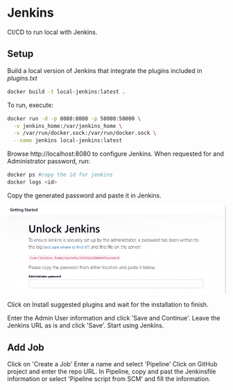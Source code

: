 # Jenkins

CI/CD to run local with Jenkins.

## Setup

Build a local version of Jenkins that integrate the plugins included in *plugins.txt*

```bash
docker build -t local-jenkins:latest .
```

To run, execute:

```bash
docker run -d -p 8080:8080 -p 50000:50000 \
  -v jenkins_home:/var/jenkins_home \
  -v /var/run/docker.sock:/var/run/docker.sock \
  --name jenkins local-jenkins:latest
```

Browse http://localhost:8080 to configure Jenkins.
When requested for and Administrator password, run:

```bash
docker ps #copy the id for jenkins
docker logs <id>
```

Copy the generated password and paste it in Jenkins.

<img src="docs/images/Jenkins-initial.png" alt="Jenkins Initial Setup" />

Click on Install suggested plugins and wait for the installation to finish.

Enter the Admin User information and click 'Save and Continue'.
Leave the Jenkins URL as is and click 'Save'.
Start using Jenkins.


## Add Job

Click on 'Create a Job'
Enter a name and select 'Pipeline'
Click on GitHub project and enter the repo URL.
In Pipeline, copy and past the Jenkinsfile information or select 'Pipeline script from SCM' and fill the information.